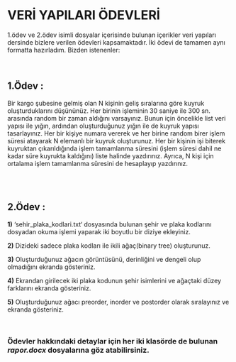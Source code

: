 # VERİ YAPILARI ÖDEVLERİ

1.ödev ve 2.ödev isimli dosyalar içerisinde bulunan içerikler veri yapıları dersinde bizlere verilen ödevleri kapsamaktadır. İki ödevi de tamamen aynı formatta hazırladım. Bizden istenenler:

<br/>

## 1.Ödev : 
Bir kargo şubesine gelmiş olan N kişinin geliş sıralarına göre kuyruk oluşturduklarını düşününüz. Her birinin işleminin 30 saniye ile 300 sn. arasında random bir zaman aldığını varsayınız. Bunun için öncelikle list veri yapısı ile yığın, ardından oluşturduğunuz yığın ile de kuyruk yapısı tasarlayınız. Her bir kişiye numara vererek ve her birine random birer işlem süresi atayarak N elemanlı bir kuyruk oluşturunuz. Her bir kişinin işi biterek kuyruktan çıkarıldığında işlem tamamlanma süresini (işlem süresi dahil ne kadar süre kuyrukta kaldığını) liste halinde yazdırınız. Ayrıca, N kişi için ortalama işlem tamamlanma süresini de hesaplayıp yazdırınız.

<br/>
<br/>

## 2.Ödev : 


**1)** ‘sehir_plaka_kodlari.txt‘ dosyasında bulunan şehir ve plaka kodlarını dosyadan okuma işlemi yaparak iki boyutlu bir diziye ekleyiniz.

**2)** Dizideki sadece plaka kodları ile ikili ağaç(binary tree) oluşturunuz.

**3)** Oluşturduğunuz ağacın görüntüsünü, derinliğini ve dengeli olup olmadığını ekranda gösteriniz.

**4)** Ekrandan girilecek iki plaka kodunun şehir isimlerini ve ağaçtaki düzey farklarını ekranda gösteriniz.

**5)** Oluşturduğunuz ağacı preorder, inorder ve postorder olarak sıralayınız ve ekranda gösteriniz.

<br/>

### Ödevler hakkındaki detaylar için her iki klasörde de bulunan *rapor.docx* dosyalarına göz atabilirsiniz.



